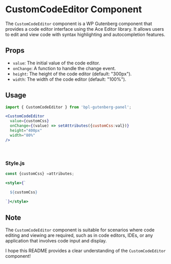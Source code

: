 # CustomCodeEditor Component

The `CustomCodeEditor` component is a WP Gutenberg component that provides a code editor interface using the Ace Editor library. It allows users to edit and view code with syntax highlighting and autocompletion features.

## Props

- `value`: The initial value of the code editor.
- `onChange`: A function to handle the change event.
- `height`: The height of the code editor (default: "300px").
- `width`: The width of the code editor (default: "100%").

## Usage

```jsx
import { CustomCodeEditor } from 'bpl-gutenberg-panel';

<CustomCodeEditor
  value={customCss}
  onChange={(value) => setAttributes({customCss:val})}
  height="400px"
  width="80%"
/>
```

<br />

### Style.js
```jsx
const {customCss} =attributes;

<style>{`

  ${customCss}
  
`}</style>
```

## Note

The `CustomCodeEditor` component is suitable for scenarios where code editing and viewing are required, such as in code editors, IDEs, or any application that involves code input and display.

I hope this README provides a clear understanding of the `CustomCodeEditor` component!